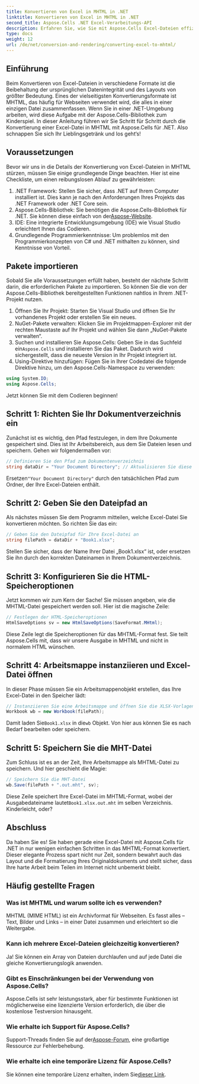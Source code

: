```yaml
---
title: Konvertieren von Excel in MHTML in .NET
linktitle: Konvertieren von Excel in MHTML in .NET
second_title: Aspose.Cells .NET Excel-Verarbeitungs-API
description: Erfahren Sie, wie Sie mit Aspose.Cells Excel-Dateien effizient in das MHTML-Format in .NET konvertieren und so Ihre Berichterstellungs- und Datenfreigabefunktionen verbessern.
type: docs
weight: 12
url: /de/net/conversion-and-rendering/converting-excel-to-mhtml/
---
```

## Einführung

Beim Konvertieren von Excel-Dateien in verschiedene Formate ist die Beibehaltung der ursprünglichen Datenintegrität und des Layouts von größter Bedeutung. Eines der vielseitigsten Konvertierungsformate ist MHTML, das häufig für Webseiten verwendet wird, die alles in einer einzigen Datei zusammenfassen. Wenn Sie in einer .NET-Umgebung arbeiten, wird diese Aufgabe mit der Aspose.Cells-Bibliothek zum Kinderspiel. In dieser Anleitung führen wir Sie Schritt für Schritt durch die Konvertierung einer Excel-Datei in MHTML mit Aspose.Cells für .NET. Also schnappen Sie sich Ihr Lieblingsgetränk und los geht‘s!

## Voraussetzungen

Bevor wir uns in die Details der Konvertierung von Excel-Dateien in MHTML stürzen, müssen Sie einige grundlegende Dinge beachten. Hier ist eine Checkliste, um einen reibungslosen Ablauf zu gewährleisten:

1. .NET Framework: Stellen Sie sicher, dass .NET auf Ihrem Computer installiert ist. Dies kann je nach den Anforderungen Ihres Projekts das .NET Framework oder .NET Core sein.
2.  Aspose.Cells-Bibliothek: Sie benötigen die Aspose.Cells-Bibliothek für .NET. Sie können diese einfach von der[Aspose-Website](https://releases.aspose.com/cells/net/).
3. IDE: Eine integrierte Entwicklungsumgebung (IDE) wie Visual Studio erleichtert Ihnen das Codieren.
4. Grundlegende Programmierkenntnisse: Um problemlos mit den Programmierkonzepten von C# und .NET mithalten zu können, sind Kenntnisse von Vorteil.

## Pakete importieren

Sobald Sie alle Voraussetzungen erfüllt haben, besteht der nächste Schritt darin, die erforderlichen Pakete zu importieren. So können Sie die von der Aspose.Cells-Bibliothek bereitgestellten Funktionen nahtlos in Ihrem .NET-Projekt nutzen.

1. Öffnen Sie Ihr Projekt: Starten Sie Visual Studio und öffnen Sie Ihr vorhandenes Projekt oder erstellen Sie ein neues.
2. NuGet-Pakete verwalten: Klicken Sie im Projektmappen-Explorer mit der rechten Maustaste auf Ihr Projekt und wählen Sie dann „NuGet-Pakete verwalten“.
3.  Suchen und installieren Sie Aspose.Cells: Geben Sie in das Suchfeld ein`Aspose.Cells` und installieren Sie das Paket. Dadurch wird sichergestellt, dass die neueste Version in Ihr Projekt integriert ist.
4. Using-Direktive hinzufügen: Fügen Sie in Ihrer Codedatei die folgende Direktive hinzu, um den Aspose.Cells-Namespace zu verwenden:

```csharp
using System.IO;
using Aspose.Cells;
```

Jetzt können Sie mit dem Codieren beginnen!

## Schritt 1: Richten Sie Ihr Dokumentverzeichnis ein

Zunächst ist es wichtig, den Pfad festzulegen, in dem Ihre Dokumente gespeichert sind. Dies ist Ihr Arbeitsbereich, aus dem Sie Dateien lesen und speichern. Gehen wir folgendermaßen vor:

```csharp
// Definieren Sie den Pfad zum Dokumentenverzeichnis
string dataDir = "Your Document Directory"; // Aktualisieren Sie diese Zeile entsprechend
```

 Ersetzen`"Your Document Directory"` durch den tatsächlichen Pfad zum Ordner, der Ihre Excel-Dateien enthält.

## Schritt 2: Geben Sie den Dateipfad an

Als nächstes müssen Sie dem Programm mitteilen, welche Excel-Datei Sie konvertieren möchten. So richten Sie das ein:

```csharp
// Geben Sie den Dateipfad für Ihre Excel-Datei an
string filePath = dataDir + "Book1.xlsx";
```

Stellen Sie sicher, dass der Name Ihrer Datei „Book1.xlsx“ ist, oder ersetzen Sie ihn durch den korrekten Dateinamen in Ihrem Dokumentverzeichnis.

## Schritt 3: Konfigurieren Sie die HTML-Speicheroptionen

Jetzt kommen wir zum Kern der Sache! Sie müssen angeben, wie die MHTML-Datei gespeichert werden soll. Hier ist die magische Zeile:

```csharp
// Festlegen der HTML-Speicheroptionen
HtmlSaveOptions sv = new HtmlSaveOptions(SaveFormat.MHtml);
```

Diese Zeile legt die Speicheroptionen für das MHTML-Format fest. Sie teilt Aspose.Cells mit, dass wir unsere Ausgabe in MHTML und nicht in normalem HTML wünschen.

## Schritt 4: Arbeitsmappe instanziieren und Excel-Datei öffnen

In dieser Phase müssen Sie ein Arbeitsmappenobjekt erstellen, das Ihre Excel-Datei in den Speicher lädt:

```csharp
// Instanziieren Sie eine Arbeitsmappe und öffnen Sie die XLSX-Vorlagendatei
Workbook wb = new Workbook(filePath);
```

 Damit laden Sie`Book1.xlsx` in die`wb` Objekt. Von hier aus können Sie es nach Bedarf bearbeiten oder speichern.

## Schritt 5: Speichern Sie die MHT-Datei

Zum Schluss ist es an der Zeit, Ihre Arbeitsmappe als MHTML-Datei zu speichern. Und hier geschieht die Magie:

```csharp
// Speichern Sie die MHT-Datei
wb.Save(filePath + ".out.mht", sv);
```

 Diese Zeile speichert Ihre Excel-Datei im MHTML-Format, wobei der Ausgabedateiname lautet`Book1.xlsx.out.mht` im selben Verzeichnis. Kinderleicht, oder?

## Abschluss

Da haben Sie es! Sie haben gerade eine Excel-Datei mit Aspose.Cells für .NET in nur wenigen einfachen Schritten in das MHTML-Format konvertiert. Dieser elegante Prozess spart nicht nur Zeit, sondern bewahrt auch das Layout und die Formatierung Ihres Originaldokuments und stellt sicher, dass Ihre harte Arbeit beim Teilen im Internet nicht unbemerkt bleibt.

## Häufig gestellte Fragen

### Was ist MHTML und warum sollte ich es verwenden?
MHTML (MIME HTML) ist ein Archivformat für Webseiten. Es fasst alles – Text, Bilder und Links – in einer Datei zusammen und erleichtert so die Weitergabe.

### Kann ich mehrere Excel-Dateien gleichzeitig konvertieren?
Ja! Sie können ein Array von Dateien durchlaufen und auf jede Datei die gleiche Konvertierungslogik anwenden.

### Gibt es Einschränkungen bei der Verwendung von Aspose.Cells?
Aspose.Cells ist sehr leistungsstark, aber für bestimmte Funktionen ist möglicherweise eine lizenzierte Version erforderlich, die über die kostenlose Testversion hinausgeht.

### Wie erhalte ich Support für Aspose.Cells?
 Support-Threads finden Sie auf der[Aspose-Forum](https://forum.aspose.com/c/cells/9), eine großartige Ressource zur Fehlerbehebung.

### Wie erhalte ich eine temporäre Lizenz für Aspose.Cells?
 Sie können eine temporäre Lizenz erhalten, indem Sie[dieser Link](https://purchase.aspose.com/temporary-license/).